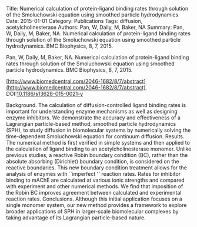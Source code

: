Title: Numerical calculation of protein-ligand binding rates through solution of the Smoluchowski equation using smoothed particle hydrodynamics
Date: 2015-01-01
Category: Publications
Tags: diffusion, acetylcholinesterase
Authors: Pan, W, Daily, M, Baker, NA
Summary: Pan, W, Daily, M, Baker, NA. Numerical calculation of protein-ligand binding rates through solution of the Smoluchowski equation using smoothed particle hydrodynamics. BMC Biophysics, 8, 7, 2015. 

Pan, W, Daily, M, Baker, NA. Numerical calculation of protein-ligand binding rates through solution of the Smoluchowski equation using smoothed particle hydrodynamics. BMC Biophysics, 8, 7, 2015. 

[http://www.biomedcentral.com/2046-1682/8/7/abstract](http://www.biomedcentral.com/2046-1682/8/7/abstract). DOI:[10.1186/s13628-015-0021-y](http://dx.doi.org/10.1186/s13628-015-0021-y)

Background. The calculation of diffusion-controlled ligand binding rates is important for understanding enzyme mechanisms as well as designing enzyme inhibitors. We demonstrate the accuracy and effectiveness of a Lagrangian particle-based method, smoothed particle hydrodynamics (SPH), to study diffusion in biomolecular systems by numerically solving the time-dependent Smoluchowski equation for continuum diffusion. Results. The numerical method is first verified in simple systems and then applied to the calculation of ligand binding to an acetylcholinesterase monomer. Unlike previous studies, a reactive Robin boundary condition (BC), rather than the absolute absorbing (Dirichlet) boundary condition, is considered on the reactive boundaries. This new boundary condition treatment allows for the analysis of enzymes with ``imperfect '' reaction rates. Rates for inhibitor binding to mAChE are calculated at various ionic strengths and compared with experiment and other numerical methods. We find that imposition of the Robin BC improves agreement between calculated and experimental reaction rates. Conclusions. Although this initial application focuses on a single monomer system, our new method provides a framework to explore broader applications of SPH in larger-scale biomolecular complexes by taking advantage of its Lagrangian particle-based nature.
